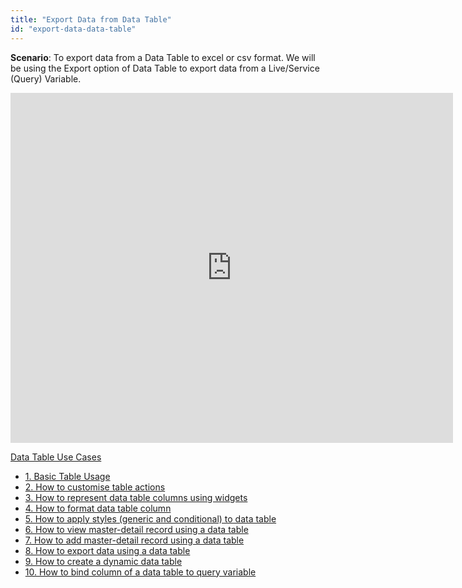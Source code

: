 ```yaml
---
title: "Export Data from Data Table"
id: "export-data-data-table"
---
```


**Scenario**: To export data from a Data Table to excel or csv format. We will be using the Export option of Data Table to export data from a Live/Service (Query) Variable.

<iframe width="708" height="560" src="https://docs.google.com/presentation/d/e/2PACX-1vSiljwa8Xr9OBEsGw95cAdgWk0mU7jKncP0XiLGw8u4YTV2LAXUEXZjRmQ2oX2AQXUOqT0Hm1JFcwnY/embed?start=false&amp;loop=false&amp;delayms=3000" frameborder="0" allowfullscreen="allowfullscreen" mozallowfullscreen="mozallowfullscreen" webkitallowfullscreen="webkitallowfullscreen"></iframe>

[Data Table Use Cases](/learn/app-development/widgets/datalive/datatable/data-table-use-cases/)

- [1. Basic Table Usage](/learn/app-development/widgets/datalive/datatable/data-table-basic-usage/)
- [2. How to customise table actions](/learn/how-tos/data-table-actions/)
- [3. How to represent data table columns using widgets](/learn/how-tos/data-table-widget-representations/)
- [4. How to format data table column](/learn/how-tos/data-table-format-options/)
- [5. How to apply styles (generic and conditional) to data table](/learn/how-tos/data-table-styling/)
- [6. How to view master-detail record using a data table](/learn/how-tos/view-master-detail-data-records-using-data-table/)
- [7. How to add master-detail record using a data table](/learn/how-tos/add-master-detail-records-using-data-table/)
- [8. How to export data using a data table](/learn/how-tos/export-data-data-table/)
- [9. How to create a dynamic data table](/learn/how-tos/dynamic-data-tables/)
- [10. How to bind column of a data table to query variable](/learn/how-tos/data-table-column-bound-query/)
